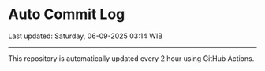 # Auto Commit Log

Last updated: Saturday, 06-09-2025 03:14 WIB

---

This repository is automatically updated every 2 hour using GitHub Actions.
